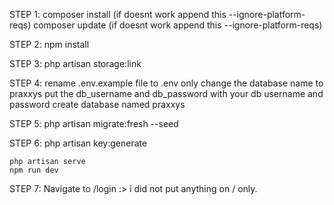 STEP 1: composer install (if doesnt work append this --ignore-platform-reqs)
	composer update (if doesnt work append this --ignore-platform-reqs)

STEP 2: npm install


STEP 3: 
	php artisan storage:link

STEP 4: 
	rename .env.example file to .env only
	change the database name to praxxys
	put the db_username and db_password with your db username and password
	create database named praxxys


STEP 5: php artisan migrate:fresh --seed

STEP 6: php artisan key:generate

	php artisan serve
	npm run dev

STEP 7: Navigate to /login :> i did not put anything on / only.
